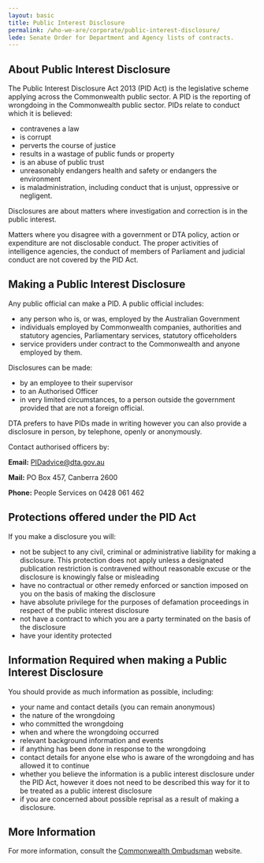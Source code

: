 ```yaml
---
layout: basic
title: Public Interest Disclosure
permalink: /who-we-are/corporate/public-interest-disclosure/
lede: Senate Order for Department and Agency lists of contracts.
---
```


## About Public Interest Disclosure
The Public Interest Disclosure Act 2013 (PID Act) is the legislative scheme applying across the Commonwealth public sector. A PID is the reporting of wrongdoing in the Commonwealth public sector. PIDs relate to conduct which it is believed:

- contravenes a law
- is corrupt
- perverts the course of justice
- results in a wastage of public funds or property
- is an abuse of public trust
- unreasonably endangers health and safety or endangers the environment
- is maladministration, including conduct that is unjust, oppressive or negligent.

Disclosures are about matters where investigation and correction is in the public interest. 

Matters where you disagree with a government or DTA policy, action or expenditure are not disclosable conduct.  The proper activities of intelligence agencies, the conduct of members of Parliament and judicial conduct are not covered by the PID Act. 

## Making a Public Interest Disclosure

Any public official can make a PID. A public official includes:

- any person who is, or was, employed by the Australian Government
- individuals employed by Commonwealth companies, authorities and statutory agencies, Parliamentary services, statutory officeholders
- service providers under contract to the Commonwealth and anyone employed by them.

Disclosures can be made:

- by an employee to their supervisor
- to an Authorised Officer
- in very limited circumstances, to a person outside the government provided that are not a foreign official.

DTA prefers to have PIDs made in writing however you can also provide a disclosure in person, by telephone, openly or anonymously. 

Contact authorised officers by:

**Email:** [PIDadvice@dta.gov.au](mailto:PIDadvice@dta.gov.au)

**Mail:** PO Box 457, Canberra 2600

**Phone:** People Services on 0428 061 462 

## Protections offered under the PID Act

If you make a disclosure you will:

- not be subject to any civil, criminal or administrative liability for making a disclosure. This protection does not apply unless a designated publication restriction is contravened without reasonable excuse or the disclosure is knowingly false or misleading
- have no contractual or other remedy enforced or sanction imposed on you on the basis of making the disclosure
- have absolute privilege for the purposes of defamation proceedings in respect of the public interest disclosure
- not have a contract to which you are a party terminated on the basis of the disclosure
- have your identity protected

## Information Required when making a Public Interest Disclosure 

You should provide as much information as possible, including:

- your name and contact details (you can remain anonymous)
- the nature of the wrongdoing
- who committed the wrongdoing
- when and where the wrongdoing occurred
- relevant background information and events
- if anything has been done in response to the wrongdoing
- contact details for anyone else who is aware of the wrongdoing and has allowed it to continue
- whether you believe the information is a public interest disclosure under the PID Act, however it does not need to be described this way for it to be treated as a public interest disclosure
- if you are concerned about possible reprisal as a result of making a disclosure.

## More Information 

For more information, consult the [Commonwealth Ombudsman](http://www.ombudsman.gov.au/about/making-a-disclosure) website.

